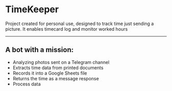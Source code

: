 # TimeKeeper

Project created for personal use, designed to track time just sending a picture. It enables timecard log and monitor worked hours
- - -

## A bot with a mission:
- Analyzing photos sent on a Telegram channel
- Extracts time data from printed documents
- Records it into a Google Sheets file
- Returns the time as a message response
- Process data